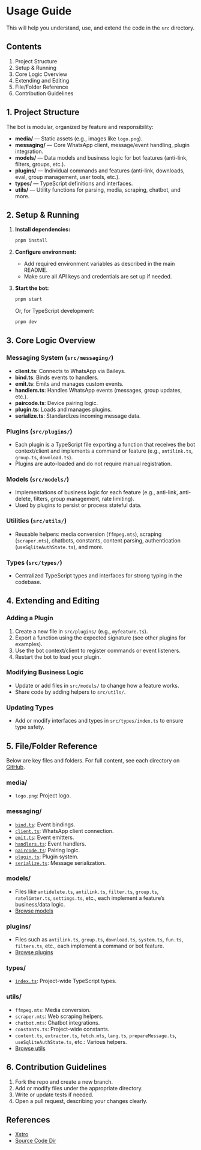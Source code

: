 # Usage Guide

This will help you understand, use, and extend the code in the `src` directory.

## Contents

1. Project Structure
2. Setup & Running
3. Core Logic Overview
4. Extending and Editing
5. File/Folder Reference
6. Contribution Guidelines

## 1. Project Structure

The bot is modular, organized by feature and responsibility:

- **media/** — Static assets (e.g., images like `logo.png`).
- **messaging/** — Core WhatsApp client, message/event handling, plugin integration.
- **models/** — Data models and business logic for bot features (anti-link, filters, groups, etc.).
- **plugins/** — Individual commands and features (anti-link, downloads, eval, group management, user tools, etc.).
- **types/** — TypeScript definitions and interfaces.
- **utils/** — Utility functions for parsing, media, scraping, chatbot, and more.

## 2. Setup & Running

1. **Install dependencies:**

   ```bash
   pnpm install
   ```

2. **Configure environment:**

   - Add required environment variables as described in the main README.
   - Make sure all API keys and credentials are set up if needed.

3. **Start the bot:**
   ```bash
   pnpm start
   ```
   Or, for TypeScript development:
   ```bash
   pnpm dev
   ```

## 3. Core Logic Overview

### Messaging System (`src/messaging/`)

- **client.ts**: Connects to WhatsApp via Baileys.
- **bind.ts**: Binds events to handlers.
- **emit.ts**: Emits and manages custom events.
- **handlers.ts**: Handles WhatsApp events (messages, group updates, etc.).
- **paircode.ts**: Device pairing logic.
- **plugin.ts**: Loads and manages plugins.
- **serialize.ts**: Standardizes incoming message data.

### Plugins (`src/plugins/`)

- Each plugin is a TypeScript file exporting a function that receives the bot context/client and implements a command or feature (e.g., `antilink.ts`, `group.ts`, `download.ts`).
- Plugins are auto-loaded and do not require manual registration.

### Models (`src/models/`)

- Implementations of business logic for each feature (e.g., anti-link, anti-delete, filters, group management, rate limiting).
- Used by plugins to persist or process stateful data.

### Utilities (`src/utils/`)

- Reusable helpers: media conversion (`ffmpeg.mts`), scraping (`scraper.mts`), chatbots, constants, content parsing, authentication (`useSqliteAuthState.ts`), and more.

### Types (`src/types/`)

- Centralized TypeScript types and interfaces for strong typing in the codebase.

## 4. Extending and Editing

### Adding a Plugin

1. Create a new file in `src/plugins/` (e.g., `myfeature.ts`).
2. Export a function using the expected signature (see other plugins for examples).
3. Use the bot context/client to register commands or event listeners.
4. Restart the bot to load your plugin.

### Modifying Business Logic

- Update or add files in `src/models/` to change how a feature works.
- Share code by adding helpers to `src/utils/`.

### Updating Types

- Add or modify interfaces and types in `src/types/index.ts` to ensure type safety.

## 5. File/Folder Reference

Below are key files and folders. For full content, see each directory on [GitHub](https://github.com/AstroXTeam/whatsapp-bot/tree/stable/src).

### media/

- `logo.png`: Project logo.

### messaging/

- [`bind.ts`](https://github.com/AstroXTeam/whatsapp-bot/blob/stable/src/messaging/bind.ts): Event bindings.
- [`client.ts`](https://github.com/AstroXTeam/whatsapp-bot/blob/stable/src/messaging/client.ts): WhatsApp client connection.
- [`emit.ts`](https://github.com/AstroXTeam/whatsapp-bot/blob/stable/src/messaging/emit.ts): Event emitters.
- [`handlers.ts`](https://github.com/AstroXTeam/whatsapp-bot/blob/stable/src/messaging/handlers.ts): Event handlers.
- [`paircode.ts`](https://github.com/AstroXTeam/whatsapp-bot/blob/stable/src/messaging/paircode.ts): Pairing logic.
- [`plugin.ts`](https://github.com/AstroXTeam/whatsapp-bot/blob/stable/src/messaging/plugin.ts): Plugin system.
- [`serialize.ts`](https://github.com/AstroXTeam/whatsapp-bot/blob/stable/src/messaging/serialize.ts): Message serialization.

### models/

- Files like `antidelete.ts`, `antilink.ts`, `filter.ts`, `group.ts`, `ratelimter.ts`, `settings.ts`, etc., each implement a feature’s business/data logic.
- [Browse models](https://github.com/AstroXTeam/whatsapp-bot/tree/stable/src/models)

### plugins/

- Files such as `antilink.ts`, `group.ts`, `download.ts`, `system.ts`, `fun.ts`, `filters.ts`, etc., each implement a command or bot feature.
- [Browse plugins](https://github.com/AstroXTeam/whatsapp-bot/tree/stable/src/plugins)

### types/

- [`index.ts`](https://github.com/AstroXTeam/whatsapp-bot/blob/stable/src/types/index.ts): Project-wide TypeScript types.

### utils/

- `ffmpeg.mts`: Media conversion.
- `scraper.mts`: Web scraping helpers.
- `chatbot.mts`: Chatbot integrations.
- `constants.ts`: Project-wide constants.
- `content.ts`, `extractor.ts`, `fetch.mts`, `lang.ts`, `prepareMessage.ts`, `useSqliteAuthState.ts`, etc.: Various helpers.
- [Browse utils](https://github.com/AstroXTeam/whatsapp-bot/tree/stable/src/utils)

## 6. Contribution Guidelines

1. Fork the repo and create a new branch.
2. Add or modify files under the appropriate directory.
3. Write or update tests if needed.
4. Open a pull request, describing your changes clearly.

## References

- [Xstro](https://github.com/AstroXTeam/whatsapp-bot)
- [Source Code Dir](https://github.com/AstroXTeam/whatsapp-bot/tree/stable/src)
